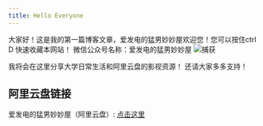 ```yaml
---
title: Hello Everyone
---
```


大家好！这是我的第一篇博客文章，爱发电的猛男妙妙屋欢迎您！您可以按住ctrl D 快速收藏本网站！
微信公众号名称：爱发电的猛男妙妙屋
![捕获](https://github.com/humengofchina/Meng/assets/99729216/409d63a0-c10f-4680-a5b7-cd7c9a81855b)

我将会在这里分享大学日常生活和阿里云盘的影视资源！
还请大家多多支持！

## 阿里云盘链接

爱发电的猛男妙妙屋（阿里云盘）: [点击这里](https://www.aliyundrive.com/s/xGDhq6G4F76)
